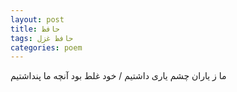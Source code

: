```yaml
---
layout: post
title: حافظ
tags: حافظ غزل
categories: poem
---
```


ما ز یاران چشم یاری داشتیم / خود غلط بود آنچه ما پنداشتیم
